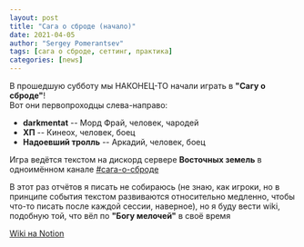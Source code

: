 ```yaml
---
layout: post
title: "Сага о сброде (начало)"
date: 2021-04-05
author: "Sergey Pomerantsev"
tags: [сага о сброде, сеттинг, практика]
categories: [news]
---
```


В прошедшую субботу мы НАКОНЕЦ-ТО начали играть в **"Сагу о сброде"**!  
Вот они первопроходцы слева-направо:

- **darkmentat** -- Морд Фрай, человек, чародей
- **ХП** -- Кинеох, человек, боец
- **Надоевший тролль** -- Аркадий, человек, боец

Игра ведётся текстом на дискорд сервере **Восточных земель** в одноимённом канале [#сага-о-сброде](https://discord.gg/rA8mgsxFzv)

В этот раз отчётов я писать не собираюсь (не знаю, как игроки, но в принципе события текстом развиваются относительно медленно, чтобы что-то писать после каждой сессии, наверное), но я буду вести wiki, подобную той, что вёл по **"Богу мелочей"** в своё время

[Wiki на Notion](https://www.notion.so/251ae260c6da4a1f88aee99551f0178d)

